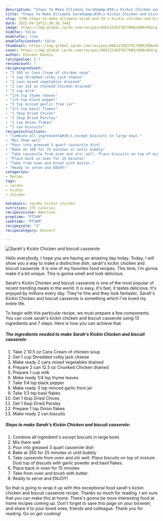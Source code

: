 ```yaml
---
description: "Steps to Make Ultimate Sarah&amp;#39;s Kickin Chicken and biscuit casserole"
title: "Steps to Make Ultimate Sarah&amp;#39;s Kickin Chicken and biscuit casserole"
slug: 1796-steps-to-make-ultimate-sarah-and-39-s-kickin-chicken-and-biscuit-casserole
date: 2022-04-19T12:36:36.744Z
image: https://img-global.cpcdn.com/recipes/6661233037017088/680x482cq70/sarahs-kickin-chicken-and-biscuit-casserole-recipe-main-photo.jpg
hideToc: false
enableToc: true
enableTocContent: false
thumbnail: https://img-global.cpcdn.com/recipes/6661233037017088/680x482cq70/sarahs-kickin-chicken-and-biscuit-casserole-recipe-main-photo.jpg
cover: https://img-global.cpcdn.com/recipes/6661233037017088/680x482cq70/sarahs-kickin-chicken-and-biscuit-casserole-recipe-main-photo.jpg
author: Vincent Dennis
ratingvalue: 3.7
reviewcount: 7
recipeingredient:
- "2 105 oz Cans Cream of chicken soup"
- "1 cup Shredded colby jack cheese"
- "2 cans mixed vegetables drained"
- "2 can 125 oz Chunked Chicken drained"
- "1 cup milk"
- "1/4 tsp thyme leaves"
- "1/4 tsp black pepper"
- "3 tsp minced garlic from jar"
- "1/3 tsp basil flakes"
- "1 tbsp Dried Chives"
- "1 tbsp Dried Parsley"
- "1 tsp Onion flakes"
- "2 can biscuits"
recipeinstructions:
- "Combine all ingredient&#39;s except biscuits in large bowl."
- "Mix them well"
- "Pour into greased 3 quart casserole dish"
- "Bake at 350 for 25 minutes or until bubbly"
- "Take casserole from oven and stir well. Place biscuits on top of mixture . Dust top of biscuits with garlic powder and basil flakes."
- "Place back in oven for 15 minutes"
- "Take from oven and brush with butter."
- "Ready to serve and ENJOY!"
categories:
- Recipe
tags:
- sarahs
- kickin
- chicken

katakunci: sarahs kickin chicken 
nutrition: 275 calories
recipecuisine: American
preptime: "PT34M"
cooktime: "PT36M"
recipeyield: "3"
recipecategory: Dessert

---
```



![Sarah&#39;s Kickin Chicken and biscuit casserole](https://img-global.cpcdn.com/recipes/6661233037017088/680x482cq70/sarahs-kickin-chicken-and-biscuit-casserole-recipe-main-photo.jpg)

Hello everybody, I hope you are having an amazing day today. Today, I will show you a way to make a distinctive dish, sarah&#39;s kickin chicken and biscuit casserole. It is one of my favorites food recipes. This time, I'm gonna make it a bit unique. This is gonna smell and look delicious.



Sarah&#39;s Kickin Chicken and biscuit casserole is one of the most popular of recent trending meals in the world. It is easy, it's fast, it tastes delicious. It's enjoyed by millions every day. They're fine and they look fantastic. Sarah&#39;s Kickin Chicken and biscuit casserole is something which I've loved my entire life.


To begin with this particular recipe, we must prepare a few components. You can cook sarah&#39;s kickin chicken and biscuit casserole using 13 ingredients and 7 steps. Here is how you can achieve that.

<!--inarticleads1-->

##### The ingredients needed to make Sarah&#39;s Kickin Chicken and biscuit casserole:

1. Take 2 10.5 oz Cans Cream of chicken soup
1. Get 1 cup Shredded colby jack cheese
1. Make ready 2 cans mixed vegetables drained
1. Prepare 2 can 12.5 oz Chunked Chicken drained
1. Prepare 1 cup milk
1. Make ready 1/4 tsp thyme leaves
1. Take 1/4 tsp black pepper
1. Make ready 3 tsp minced garlic from jar
1. Take 1/3 tsp basil flakes
1. Get 1 tbsp Dried Chives
1. Get 1 tbsp Dried Parsley
1. Prepare 1 tsp Onion flakes
1. Make ready 2 can biscuits




<!--inarticleads2-->

##### Steps to make Sarah&#39;s Kickin Chicken and biscuit casserole:

1. Combine all ingredient&#39;s except biscuits in large bowl.
1. Mix them well
1. Pour into greased 3 quart casserole dish
1. Bake at 350 for 25 minutes or until bubbly
1. Take casserole from oven and stir well. Place biscuits on top of mixture . Dust top of biscuits with garlic powder and basil flakes.
1. Place back in oven for 15 minutes
1. Take from oven and brush with butter.
1. Ready to serve and ENJOY!



So that is going to wrap it up with this exceptional food sarah&#39;s kickin chicken and biscuit casserole recipe. Thanks so much for reading. I am sure that you can make this at home. There's gonna be more interesting food at home recipes coming up. Don't forget to save this page on your browser, and share it to your loved ones, friends and colleague. Thank you for reading. Go on get cooking!
